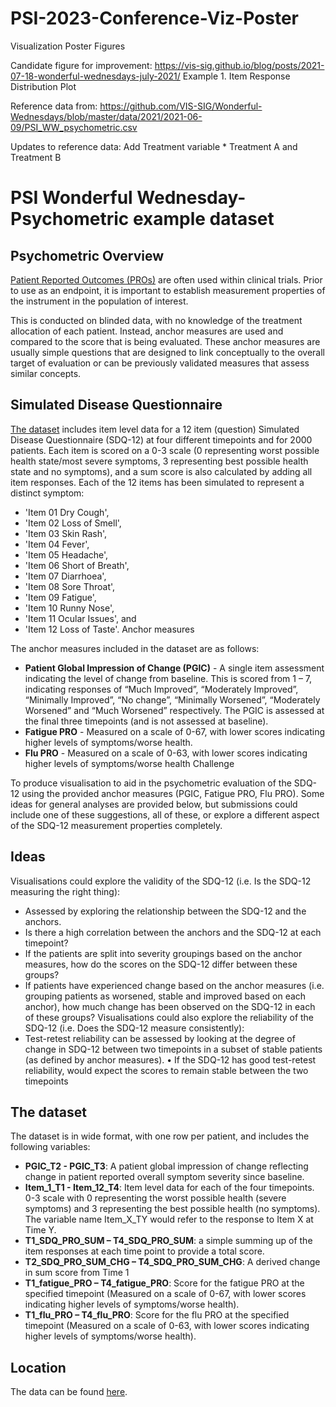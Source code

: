 # PSI-2023-Conference-Viz-Poster
Visualization Poster Figures

Candidate figure for improvement: https://vis-sig.github.io/blog/posts/2021-07-18-wonderful-wednesdays-july-2021/
Example 1. Item Response Distribution Plot

Reference data from: https://github.com/VIS-SIG/Wonderful-Wednesdays/blob/master/data/2021/2021-06-09/PSI_WW_psychometric.csv

Updates to reference data: Add Treatment variable
                            * Treatment A and Treatment B

# PSI Wonderful Wednesday- Psychometric example dataset 

## Psychometric Overview

[Patient Reported Outcomes (PROs)](./PSI_WW_psychometric.csv) are often used within clinical trials. Prior to use as an endpoint, it is important to establish measurement properties of the instrument in the population of interest.

This is conducted on blinded data, with no knowledge of the treatment allocation of each patient. Instead, anchor measures are used and compared to the score that is being evaluated. These anchor measures are usually simple questions that are designed to link conceptually to the overall target of evaluation or can be previously validated measures that assess similar concepts.

## Simulated Disease Questionnaire

[The dataset](./PSI_WW_psychometric.csv) includes item level data for a 12 item (question) Simulated Disease Questionnaire (SDQ-12) at four different timepoints and for 2000 patients. Each item is scored on a 0-3 scale (0 representing worst possible health state/most severe symptoms, 3 representing best possible health state and no symptoms), and a sum score is also calculated by adding all item responses.
Each of the 12 items has been simulated to represent a distinct symptom:

* 'Item 01 Dry Cough', 
* 'Item 02 Loss of Smell', 
* 'Item 03 Skin Rash', 
* 'Item 04 Fever', 
* 'Item 05 Headache', 
* 'Item 06 Short of Breath', 
* 'Item 07 Diarrhoea', 
* 'Item 08 Sore Throat', 
* 'Item 09 Fatigue', 
* 'Item 10 Runny Nose', 
* 'Item 11 Ocular Issues', and  
* 'Item 12 Loss of Taste'.
Anchor measures

The anchor measures included in the dataset are as follows:

* **Patient Global Impression of Change (PGIC)** - A single item assessment indicating the level of change from baseline. This is scored from 1 – 7, indicating responses of “Much Improved”, “Moderately Improved”, “Minimally Improved”, “No change”, “Minimally Worsened”, “Moderately Worsened” and “Much Worsened” respectively. The PGIC is assessed at the final three timepoints (and is not assessed at baseline).
* **Fatigue PRO** - Measured on a scale of 0-67, with lower scores indicating higher levels of symptoms/worse health.
* **Flu PRO** - Measured on a scale of 0-63, with lower scores indicating higher levels of symptoms/worse health
Challenge

To produce visualisation to aid in the psychometric evaluation of the SDQ-12 using the provided anchor measures (PGIC, Fatigue PRO, Flu PRO). Some ideas for general analyses are provided below, but submissions could include one of these suggestions, all of these, or explore a different aspect of the SDQ-12 measurement properties completely.

## Ideas

Visualisations could explore the validity of the SDQ-12 (i.e. Is the SDQ-12 measuring the right thing):

*	Assessed by exploring the relationship between the SDQ-12 and the anchors. 
*	Is there a high correlation between the anchors and the SDQ-12 at each timepoint? 
*	If the patients are split into severity groupings based on the anchor measures, how do the scores on the SDQ-12 differ between these groups?
*	If patients have experienced change based on the anchor measures (i.e. grouping patients as worsened, stable and improved based on each anchor), how much change has been observed on the SDQ-12 in each of these groups?
Visualisations could also explore the reliability of the SDQ-12 (i.e. Does the SDQ-12 measure consistently):
*	Test-retest reliability can be assessed by looking at the degree of change in SDQ-12 between two timepoints in a subset of stable patients (as defined by anchor measures). 
•	If the SDQ-12 has good test-retest reliability, would expect the scores to remain stable between the two timepoints

## The dataset

The dataset is in wide format, with one row per patient, and includes the following variables:

* **PGIC_T2 - PGIC_T3**: A patient global impression of change reflecting change in patient reported overall symptom severity since baseline.
* **Item_1_T1 - Item_12_T4**: Item level data for each of the four timepoints. 0-3 scale with 0 representing the worst possible health (severe symptoms) and 3 representing the best possible health (no symptoms). The variable name Item_X_TY would refer to the response to Item X at Time Y.
* **T1_SDQ_PRO_SUM – T4_SDQ_PRO_SUM**: a simple summing up of the item responses at each time point to provide a total score.
* **T2_SDQ_PRO_SUM_CHG – T4_SDQ_PRO_SUM_CHG**: A derived change in sum score from Time 1
* **T1_fatigue_PRO – T4_fatigue_PRO**: Score for the fatigue PRO at the specified timepoint (Measured on a scale of 0-67, with lower scores indicating higher levels of symptoms/worse health).
* **T1_flu_PRO – T4_flu_PRO**: Score for the flu PRO at the specified timepoint (Measured on a scale of 0-63, with lower scores indicating higher levels of symptoms/worse health).

## Location 

The data can be found [here](./PSI_WW_psychometric.csv).




